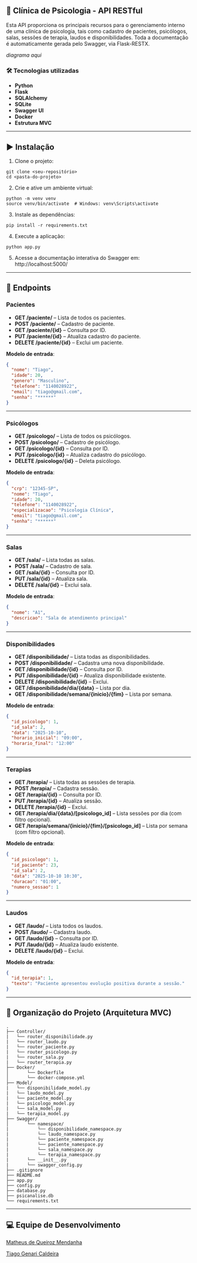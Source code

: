 ## 🧠 Clínica de Psicologia - API RESTful

Esta API proporciona os principais recursos para o gerenciamento interno de uma clínica de psicologia, tais como cadastro de pacientes, psicólogos, salas, sessões de terapia, laudos e disponibilidades. Toda a documentação é automaticamente gerada pelo Swagger, via Flask-RESTX.

*diagrama aqui*

### 🛠 Tecnologias utilizadas

- **Python**
- **Flask**
- **SQLAlchemy**
- **SQLite**
- **Swagger UI**
- **Docker**
- **Estrutura MVC**

***

## ▶️ Instalação

1. Clone o projeto:

```
git clone <seu-repositório>
cd <pasta-do-projeto>
```

2. Crie e ative um ambiente virtual:

```
python -m venv venv
source venv/bin/activate  # Windows: venv\Scripts\activate
```

3. Instale as dependências:

```
pip install -r requirements.txt
```

4. Execute a aplicação:

```
python app.py
```

5. Acesse a documentação interativa do Swagger em:
http://localhost:5000/

***

## 🔄 Endpoints

### Pacientes

- **GET /paciente/** – Lista de todos os pacientes.
- **POST /paciente/** – Cadastro de paciente.
- **GET /paciente/{id}** – Consulta por ID.
- **PUT /paciente/{id}** – Atualiza cadastro do paciente.
- **DELETE /paciente/{id}** – Exclui um paciente.

**Modelo de entrada**:

```json
{
  "nome": "Tiago",
  "idade": 20,
  "genero": "Masculino",
  "telefone": "1140028922",
  "email": "tiago@gmail.com",
  "senha": "******"
}
```


***

### Psicólogos

- **GET /psicologo/** – Lista de todos os psicólogos.
- **POST /psicologo/** – Cadastro de psicólogo.
- **GET /psicologo/{id}** – Consulta por ID.
- **PUT /psicologo/{id}** – Atualiza cadastro do psicólogo.
- **DELETE /psicologo/{id}** – Deleta psicólogo.

**Modelo de entrada**:

```json
{
  "crp": "12345-SP",
  "nome": "Tiago",
  "idade": 20,
  "telefone": "1140028922",
  "especializacao": "Psicologia Clínica",
  "email": "tiago@gmail.com",
  "senha": "******"
}
```


***

### Salas

- **GET /sala/** – Lista todas as salas.
- **POST /sala/** – Cadastro de sala.
- **GET /sala/{id}** – Consulta por ID.
- **PUT /sala/{id}** – Atualiza sala.
- **DELETE /sala/{id}** – Exclui sala.

**Modelo de entrada**:

```json
{
  "nome": "A1",
  "descricao": "Sala de atendimento principal"
}
```


***

### Disponibilidades

- **GET /disponibilidade/** – Lista todas as disponibilidades.
- **POST /disponibilidade/** – Cadastra uma nova disponibilidade.
- **GET /disponibilidade/{id}** – Consulta por ID.
- **PUT /disponibilidade/{id}** – Atualiza disponibilidade existente.
- **DELETE /disponibilidade/{id}** – Exclui.
- **GET /disponibilidade/dia/{data}** – Lista por dia.
- **GET /disponibilidade/semana/{inicio}/{fim}** – Lista por semana.

**Modelo de entrada**:

```json
{
  "id_psicologo": 1,
  "id_sala": 2,
  "data": "2025-10-10",
  "horario_inicial": "09:00",
  "horario_final": "12:00"
}
```


***

### Terapias

- **GET /terapia/** – Lista todas as sessões de terapia.
- **POST /terapia/** – Cadastra sessão.
- **GET /terapia/{id}** – Consulta por ID.
- **PUT /terapia/{id}** – Atualiza sessão.
- **DELETE /terapia/{id}** – Exclui.
- **GET /terapia/dia/{data}/[psicologo_id]** – Lista sessões por dia (com filtro opcional).
- **GET /terapia/semana/{inicio}/{fim}/[psicologo_id]** – Lista por semana (com filtro opcional).

**Modelo de entrada**:

```json
{
  "id_psicologo": 1,
  "id_paciente": 23,
  "id_sala": 2,
  "data": "2025-10-10 10:30",
  "duracao": "01:00",
  "numero_sessao": 1
}
```


***

### Laudos

- **GET /laudo/** – Lista todos os laudos.
- **POST /laudo/** – Cadastra laudo.
- **GET /laudo/{id}** – Consulta por ID.
- **PUT /laudo/{id}** – Atualiza laudo existente.
- **DELETE /laudo/{id}** – Exclui.

**Modelo de entrada**:

```json
{
  "id_terapia": 1,
  "texto": "Paciente apresentou evolução positiva durante a sessão."
}
```
***

## 📁 Organização do Projeto (Arquitetura MVC)

```
.
├── Controller/
|   └── router_disponibilidade.py
|   └── router_laudo.py
|   └── router_paciente.py
|   └── router_psicologo.py
|   └── router_sala.py
|   └── router_terapia.py
├── Docker/
│       └── Dockerfile
│       └── docker-compose.yml
├── Model/
|   └── disponibilidade_model.py
|   └── laudo_model.py
|   └── paciente_model.py
|   └── psicologo_model.py
|   └── sala_model.py
|   └── terapia_model.py
├── Swagger/
│       └── namespace/
|           └── disponibilidade_namespace.py
|           └── laudo_namespace.py
|           └── paciente_namespace.py
|           └── paciente_namespace.py
|           └── sala_namespace.py
|           └── terapia_namespace.py
|       └── __init__.py
|       └── swagger_config.py
├── .gitignore
├── README.md
├── app.py
├── config.py
├── database.py
├── psicanalise.db
└── requirements.txt
```

***

## 💻 Equipe de Desenvolvimento

[Matheus de Queiroz Mendanha]

[Tiago Genari Caldeira]

[Matheus de Queiroz Mendanha]: https://github.com/Mathx8

[Tiago Genari Caldeira]: https://github.com/genari05